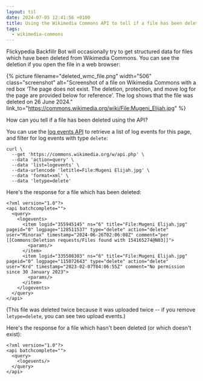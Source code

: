 ```yaml
---
layout: til
date: 2024-07-05 12:41:56 +0100
title: Using the Wikimedia Commons API to tell if a file has been deleted
tags:
  - wikimedia-commons
---
```

Flickypedia Backfillr Bot will occasionally try to get structured data for files which have been deleted from Wikimedia Commons.
You can see the deletion if you open the file in a web browser:

{%
  picture
  filename="deleted_wmc_file.png"
  width="506"
  class="screenshot"
  alt="Screenshot of a file on Wikimedia Commons with a red box ‘The page does not exist. The deletion, protection, and move log for the page are provided below for reference’. The log shows that the file was deleted on 26 June 2024."
  link_to="https://commons.wikimedia.org/wiki/File:Mugeni_Elijah.jpg"
%}

How can you tell if a file has been deleted using the API?

You can use the [log events API](https://www.mediawiki.org/wiki/API:Logevents) to retrieve a list of log events for this page, and filter for log events with type `delete`:

```shell
curl \
  --get 'https://commons.wikimedia.org/w/api.php' \
  --data 'action=query' \
  --data 'list=logevents' \
  --data-urlencode 'letitle=File:Mugeni Elijah.jpg' \
  --data 'format=xml' \
  --data 'letype=delete'
```

Here's the response for a file which has been deleted:

```
<?xml version="1.0"?>
<api batchcomplete="">
  <query>
    <logevents>
      <item logid="355945145" ns="6" title="File:Mugeni Elijah.jpg" pageid="0" logpage="128511537" type="delete" action="delete" user="Minorax" timestamp="2024-06-26T02:06:08Z" comment="per [[Commons:Deletion requests/Files found with 154165274@N03]]">
        <params/>
      </item>
      <item logid="335508303" ns="6" title="File:Mugeni Elijah.jpg" pageid="0" logpage="115072643" type="delete" action="delete" user="Krd" timestamp="2023-02-07T04:06:55Z" comment="No permission since 30 January 2023">
        <params/>
      </item>
    </logevents>
  </query>
</api>
```

(This file was deleted twice because it was uploaded twice -- if you remove `letype=delete`, you can see two upload events.)

Here's the response for a file which hasn't been deleted (or which doesn't exist):

```
<?xml version="1.0"?>
<api batchcomplete="">
  <query>
    <logevents/>
  </query>
</api>
```